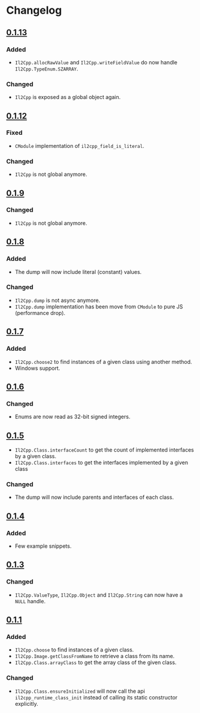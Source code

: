 # Changelog

## [0.1.13]

### Added
- `Il2Cpp.allocRawValue` and `Il2Cpp.writeFieldValue` do now handle `Il2Cpp.TypeEnum.SZARRAY`.

### Changed
 - `Il2Cpp` is exposed as a global object again.

## [0.1.12]

### Fixed
- `CModule` implementation of `il2cpp_field_is_literal`.

### Changed
 - `Il2Cpp` is not global anymore.
 
## [0.1.9]

### Changed
 - `Il2Cpp` is not global anymore.

## [0.1.8]

### Added
 - The dump will now include
    literal (constant) values.

### Changed
 - `Il2Cpp.dump` is not async anymore.
 - `Il2Cpp.dump` implementation has been move from `CModule` to pure JS (performance drop).

## [0.1.7]

### Added
 - `Il2Cpp.choose2` to find instances of a given class using another method.
 - Windows support.
 
## [0.1.6]

### Changed
 - Enums are now read as 32-bit signed integers.

## [0.1.5]

- `Il2Cpp.Class.interfaceCount` to get the count of implemented interfaces by a given class.
- `Il2Cpp.Class.interfaces` to get the interfaces implemented by a given class

 ### Changed
 - The dump will now include parents and
    interfaces of each class.

## [0.1.4]

### Added 

- Few example snippets.

## [0.1.3] 

### Changed
 - `Il2Cpp.ValueType`, `Il2Cpp.Object` and `Il2Cpp.String` can now have a `NULL` handle.

## [0.1.1] 

### Added
 - `Il2Cpp.choose` to find instances of a given class.
 - `Il2Cpp.Image.getClassFromName` to retrieve a class from its name.
 - `Il2Cpp.Class.arrayClass` to get the array class of the given class.
 
### Changed
 - `Il2Cpp.Class.ensureInitialized` will now call the api `il2cpp_runtime_class_init` instead of calling its static
  constructor explicitly.


[0.1.13]: https://github.com/vfsfitvnm/frida-il2cpp-bridge/compare/fe8e02a..HEAD
[0.1.12]: https://github.com/vfsfitvnm/frida-il2cpp-bridge/compare/a6a202a..fe8e02a
[0.1.9]: https://github.com/vfsfitvnm/frida-il2cpp-bridge/compare/4d1a678..a6a202a
[0.1.8]: https://github.com/vfsfitvnm/frida-il2cpp-bridge/compare/667237d..4d1a678
[0.1.7]: https://github.com/vfsfitvnm/frida-il2cpp-bridge/compare/fae6029..667237d
[0.1.6]: https://github.com/vfsfitvnm/frida-il2cpp-bridge/compare/4502c50..fae6029
[0.1.5]: https://github.com/vfsfitvnm/frida-il2cpp-bridge/compare/a0e8652..4502c50
[0.1.4]: https://github.com/vfsfitvnm/frida-il2cpp-bridge/compare/5cc7c99..a0e8652
[0.1.3]: https://github.com/vfsfitvnm/frida-il2cpp-bridge/compare/31673d1..5cc7c99
[0.1.1]: https://github.com/vfsfitvnm/frida-il2cpp-bridge/compare/3c12b51..31673d1